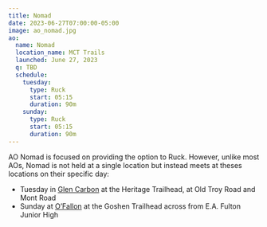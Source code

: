 ```yaml
---
title: Nomad
date: 2023-06-27T07:00:00-05:00
image: ao_nomad.jpg
ao:
  name: Nomad
  location_name: MCT Trails
  launched: June 27, 2023
  q: TBD
  schedule:
    tuesday:
      type: Ruck
      start: 05:15
      duration: 90m
    sunday:
      type: Ruck
      start: 05:15
      duration: 90m
---
```

AO Nomad is focused on providing the option to Ruck.
However, unlike most AOs, Nomad is not held at a single location but instead meets at theses locations on their specific day:

* Tuesday in [Glen Carbon](https://goo.gl/maps/jFHs7n4gkDgeAtq97) at the Heritage Trailhead, at Old Troy Road and Mont Road
* Sunday at [O’Fallon](https://goo.gl/maps/JQhFPwAVBya71Qac8) at the Goshen Trailhead across from E.A. Fulton Junior High
